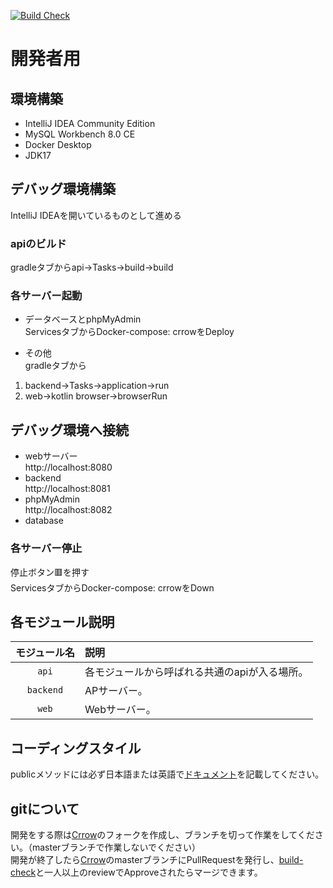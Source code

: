 [![Build Check](https://github.com/Mercury-Corporation/Crrow/actions/workflows/build_check.yaml/badge.svg?branch=master)](https://github.com/Mercury-Corporation/Crrow/actions/workflows/build_check.yaml)
# 開発者用
## 環境構築
- IntelliJ IDEA Community Edition
- MySQL Workbench 8.0 CE
- Docker Desktop
- JDK17
## デバッグ環境構築
IntelliJ IDEAを開いているものとして進める
### apiのビルド
gradleタブからapi→Tasks→build→build
### 各サーバー起動
- データベースとphpMyAdmin  
ServicesタブからDocker-compose: crrowをDeploy  
  
- その他  
gradleタブから 
1. backend→Tasks→application→run  
2. web→kotlin browser→browserRun
## デバッグ環境へ接続
- webサーバー  
  http://localhost:8080
- backend  
  http://localhost:8081
- phpMyAdmin  
  http://localhost:8082
- database
### 各サーバー停止
停止ボタン🟥を押す  
ServicesタブからDocker-compose: crrowをDown
## 各モジュール説明

|  モジュール名   | 説明                       |
|:---------:|:-------------------------|
|   `api`   | 各モジュールから呼ばれる共通のapiが入る場所。 |
| `backend` | APサーバー。                  |
|   `web`   | Webサーバー。                 |
## コーディングスタイル
publicメソッドには必ず日本語または英語で[ドキュメント](https://kotlinlang.org/docs/kotlin-doc.html)を記載してください。  
## gitについて
開発をする際は[Crrow](https://github.com/Mercury-Corporation/Crrow)のフォークを作成し、ブランチを切って作業をしてください。（masterブランチで作業しないでください）  
開発が終了したら[Crrow](https://github.com/Mercury-Corporation/Crrow)のmasterブランチにPullRequestを発行し、[build-check](https://github.com/Mercury-Corporation/Crrow/actions/workflows/build_check.yaml)と一人以上のreviewでApproveされたらマージできます。